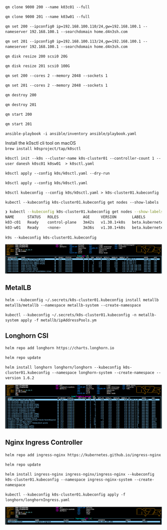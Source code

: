 `qm clone 9000 200 --name k03c01 --full`

`qm clone 9000 201 --name k03w01 --full`

`qm set 200 --ipconfig0 ip=192.168.100.110/24,gw=192.168.100.1 --nameserver 192.168.100.1 --searchdomain home.d4n3sh.com`

`qm set 201 --ipconfig0 ip=192.168.100.113/24,gw=192.168.100.1 --nameserver 192.168.100.1 --searchdomain home.d4n3sh.com`

`qm disk resize 200 scsi0 20G`

`qm disk resize 201 scsi0 100G`

`qm set 200 --cores 2 --memory 2048 --sockets 1`

`qm set 201 --cores 2 --memory 2048 --sockets 1`

`qm destroy 200`

`qm destroy 201`

`qm start 200`

`qm start 201`

`ansible-playbook -i ansible/inventory ansible/playbook.yaml`

Install the k0sctl cli tool on macOS  
`brew install k0sproject/tap/k0sctl`

`k0sctl init --k0s --cluster-name k0s-cluster01 --controller-count 1 --user danesh k0sc01 k0sw01  > k0sctl.yaml`

`k0sctl apply --config k0s/k0sctl.yaml --dry-run`

`k0sctl apply --config k0s/k0sctl.yaml`

`k0sctl kubeconfig --config k0s/k0sctl.yaml > k0s-cluster01.kubeconfig`

`kubectl --kubeconfig k0s-cluster01.kubeconfig get nodes --show-labels`

```bash
❯ kubectl --kubeconfig k0s-cluster01.kubeconfig get nodes --show-labels
NAME      STATUS   ROLES           AGE     VERSION       LABELS
k03-c01   Ready    control-plane   3m42s   v1.30.1+k0s   beta.kubernetes.io/arch=amd64,beta.kubernetes.io/os=linux,kubernetes.io/arch=amd64,kubernetes.io/hostname=k03-c01,kubernetes.io/os=linux,node-role.kubernetes.io/control-plane=true,node.k0sproject.io/role=control-plane
k03-w01   Ready    <none>          3m36s   v1.30.1+k0s   beta.kubernetes.io/arch=amd64,beta.kubernetes.io/os=linux,kubernetes.io/arch=amd64,kubernetes.io/hostname=k03-w01,kubernetes.io/os=linux
```
`k9s --kubeconfig k0s-cluster01.kubeconfig`

![k9s](images/k9s.png)

## MetalLB
`helm --kubeconfig ~/.secrets/k0s-cluster01.kubeconfig install metallb metallb/metallb --namespace metallb-system --create-namespace`

`kubectl --kubeconfig ~/.secrets/k0s-cluster01.kubeconfig -n metallb-system apply -f metallb/ipAddressPools.ym`

## Longhorn CSI
`helm repo add longhorn https://charts.longhorn.io`

`helm repo update`

`helm install longhorn longhorn/longhorn --kubeconfig k0s-cluster01.kubeconfig --namespace longhorn-system --create-namespace --version 1.6.2`

![alt text](images/k9s-longhorn.png)

## Nginx Ingress Controller
`helm repo add ingress-nginx https://kubernetes.github.io/ingress-nginx`

`helm repo update`

`helm install ingress-nginx ingress-nginx/ingress-nginx --kubeconfig k0s-cluster01.kubeconfig --namespace ingress-nginx-system --create-namespace`

`kubectl --kubeconfig k0s-cluster01.kubeconfig apply -f longhorn/longhornIngress.yaml`

![alt text](images/k9s-nginx-ingress.png)
